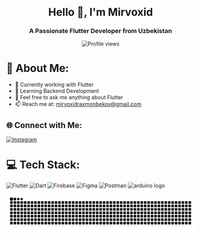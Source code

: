 <h1 align="center">Hello 👋, I'm Mirvoxid</h1>
<h3 align="center">A Passionate Flutter Developer from Uzbekistan</h3>

<p align="center">
  <img src="https://komarev.com/ghpvc/?username=hammadx02&label=Profile%20views&color=0e75b6&style=flat" alt="Profile views" />
</p>

# 💫 About Me:
- 🔭 Currently working with Flutter
- 🌱 Learning Backend Development
- 💬 Feel free to ask me anything about Flutter
- 📫 Reach me at: [mirvoxidraxmonbekov@gmail.com](mailto:mirvoxidraxmonbekov@gmail.com)

## 🌐 Connect with Me:
[![Instagram](https://img.shields.io/badge/Instagram-%23E4405F.svg?logo=Instagram&logoColor=white)](https://instagram.com/flutterdev_uz) 

# 💻 Tech Stack:
![Flutter](https://img.shields.io/badge/Flutter-%2302569B.svg?style=for-the-badge&logo=Flutter&logoColor=white) 
![Dart](https://img.shields.io/badge/dart-%230175C2.svg?style=for-the-badge&logo=dart&logoColor=white) 
![Firebase](https://img.shields.io/badge/firebase-%23039BE5.svg?style=for-the-badge&logo=firebase) 
![Figma](https://img.shields.io/badge/figma-%23F24E1E.svg?style=for-the-badge&logo=figma&logoColor=white) 
![Postman](https://img.shields.io/badge/Postman-FF6C37?style=for-the-badge&logo=postman&logoColor=white)
 <img src="https://cdn.jsdelivr.net/gh/devicons/devicon/icons/arduino/arduino-original.svg" height="30" alt="arduino logo"  />

<img src="https://raw.githubusercontent.com/yetimdasturchi/yetimdasturchi/output/snake.svg" alt="Snake animation" />
